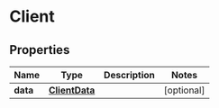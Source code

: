 

# Client

## Properties

Name | Type | Description | Notes
------------ | ------------- | ------------- | -------------
**data** | [**ClientData**](ClientData.md) |  |  [optional]




